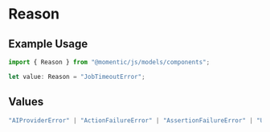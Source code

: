 # Reason

## Example Usage

```typescript
import { Reason } from "@momentic/js/models/components";

let value: Reason = "JobTimeoutError";
```

## Values

```typescript
"AIProviderError" | "ActionFailureError" | "AssertionFailureError" | "UserConfigurationError" | "JobTimeoutError" | "InternalWebAgentError" | "UnknownError"
```